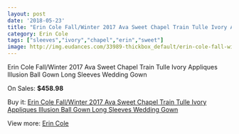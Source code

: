 ```yaml
---
layout: post
date: '2018-05-23'
title: "Erin Cole Fall/Winter 2017 Ava Sweet Chapel Train Tulle Ivory Appliques Illusion Ball Gown Long Sleeves Wedding Gown"
category: Erin Cole
tags: ["sleeves","ivory","chapel","erin","sweet"]
image: http://img.eudances.com/33989-thickbox_default/erin-cole-fall-winter-2017-ava-sweet-chapel-train-tulle-ivory-appliques-illusion-ball-gown-long-sleeves-wedding-gown.jpg
---
```

Erin Cole Fall/Winter 2017 Ava Sweet Chapel Train Tulle Ivory Appliques Illusion Ball Gown Long Sleeves Wedding Gown

On Sales: **$458.98**
<a href="https://www.eudances.com/en/erin-cole/10323-erin-cole-fall-winter-2017-ava-sweet-chapel-train-tulle-ivory-appliques-illusion-ball-gown-long-sleeves-wedding-gown.html"><amp-img layout="responsive" width="600" height="600" src="//img.eudances.com/33989-thickbox_default/erin-cole-fall-winter-2017-ava-sweet-chapel-train-tulle-ivory-appliques-illusion-ball-gown-long-sleeves-wedding-gown.jpg" alt="Erin Cole Fall/Winter 2017 Ava Sweet Chapel Train Tulle Ivory Appliques Illusion Ball Gown Long Sleeves Wedding Gown 0" /></a>
<a href="https://www.eudances.com/en/erin-cole/10323-erin-cole-fall-winter-2017-ava-sweet-chapel-train-tulle-ivory-appliques-illusion-ball-gown-long-sleeves-wedding-gown.html"><amp-img layout="responsive" width="600" height="600" src="//img.eudances.com/33998-thickbox_default/erin-cole-fall-winter-2017-ava-sweet-chapel-train-tulle-ivory-appliques-illusion-ball-gown-long-sleeves-wedding-gown.jpg" alt="Erin Cole Fall/Winter 2017 Ava Sweet Chapel Train Tulle Ivory Appliques Illusion Ball Gown Long Sleeves Wedding Gown 1" /></a>
<a href="https://www.eudances.com/en/erin-cole/10323-erin-cole-fall-winter-2017-ava-sweet-chapel-train-tulle-ivory-appliques-illusion-ball-gown-long-sleeves-wedding-gown.html"><amp-img layout="responsive" width="600" height="600" src="//img.eudances.com/33997-thickbox_default/erin-cole-fall-winter-2017-ava-sweet-chapel-train-tulle-ivory-appliques-illusion-ball-gown-long-sleeves-wedding-gown.jpg" alt="Erin Cole Fall/Winter 2017 Ava Sweet Chapel Train Tulle Ivory Appliques Illusion Ball Gown Long Sleeves Wedding Gown 2" /></a>
<a href="https://www.eudances.com/en/erin-cole/10323-erin-cole-fall-winter-2017-ava-sweet-chapel-train-tulle-ivory-appliques-illusion-ball-gown-long-sleeves-wedding-gown.html"><amp-img layout="responsive" width="600" height="600" src="//img.eudances.com/33996-thickbox_default/erin-cole-fall-winter-2017-ava-sweet-chapel-train-tulle-ivory-appliques-illusion-ball-gown-long-sleeves-wedding-gown.jpg" alt="Erin Cole Fall/Winter 2017 Ava Sweet Chapel Train Tulle Ivory Appliques Illusion Ball Gown Long Sleeves Wedding Gown 3" /></a>
<a href="https://www.eudances.com/en/erin-cole/10323-erin-cole-fall-winter-2017-ava-sweet-chapel-train-tulle-ivory-appliques-illusion-ball-gown-long-sleeves-wedding-gown.html"><amp-img layout="responsive" width="600" height="600" src="//img.eudances.com/33995-thickbox_default/erin-cole-fall-winter-2017-ava-sweet-chapel-train-tulle-ivory-appliques-illusion-ball-gown-long-sleeves-wedding-gown.jpg" alt="Erin Cole Fall/Winter 2017 Ava Sweet Chapel Train Tulle Ivory Appliques Illusion Ball Gown Long Sleeves Wedding Gown 4" /></a>
<a href="https://www.eudances.com/en/erin-cole/10323-erin-cole-fall-winter-2017-ava-sweet-chapel-train-tulle-ivory-appliques-illusion-ball-gown-long-sleeves-wedding-gown.html"><amp-img layout="responsive" width="600" height="600" src="//img.eudances.com/33994-thickbox_default/erin-cole-fall-winter-2017-ava-sweet-chapel-train-tulle-ivory-appliques-illusion-ball-gown-long-sleeves-wedding-gown.jpg" alt="Erin Cole Fall/Winter 2017 Ava Sweet Chapel Train Tulle Ivory Appliques Illusion Ball Gown Long Sleeves Wedding Gown 5" /></a>
<a href="https://www.eudances.com/en/erin-cole/10323-erin-cole-fall-winter-2017-ava-sweet-chapel-train-tulle-ivory-appliques-illusion-ball-gown-long-sleeves-wedding-gown.html"><amp-img layout="responsive" width="600" height="600" src="//img.eudances.com/33993-thickbox_default/erin-cole-fall-winter-2017-ava-sweet-chapel-train-tulle-ivory-appliques-illusion-ball-gown-long-sleeves-wedding-gown.jpg" alt="Erin Cole Fall/Winter 2017 Ava Sweet Chapel Train Tulle Ivory Appliques Illusion Ball Gown Long Sleeves Wedding Gown 6" /></a>
<a href="https://www.eudances.com/en/erin-cole/10323-erin-cole-fall-winter-2017-ava-sweet-chapel-train-tulle-ivory-appliques-illusion-ball-gown-long-sleeves-wedding-gown.html"><amp-img layout="responsive" width="600" height="600" src="//img.eudances.com/33992-thickbox_default/erin-cole-fall-winter-2017-ava-sweet-chapel-train-tulle-ivory-appliques-illusion-ball-gown-long-sleeves-wedding-gown.jpg" alt="Erin Cole Fall/Winter 2017 Ava Sweet Chapel Train Tulle Ivory Appliques Illusion Ball Gown Long Sleeves Wedding Gown 7" /></a>
<a href="https://www.eudances.com/en/erin-cole/10323-erin-cole-fall-winter-2017-ava-sweet-chapel-train-tulle-ivory-appliques-illusion-ball-gown-long-sleeves-wedding-gown.html"><amp-img layout="responsive" width="600" height="600" src="//img.eudances.com/33991-thickbox_default/erin-cole-fall-winter-2017-ava-sweet-chapel-train-tulle-ivory-appliques-illusion-ball-gown-long-sleeves-wedding-gown.jpg" alt="Erin Cole Fall/Winter 2017 Ava Sweet Chapel Train Tulle Ivory Appliques Illusion Ball Gown Long Sleeves Wedding Gown 8" /></a>
<a href="https://www.eudances.com/en/erin-cole/10323-erin-cole-fall-winter-2017-ava-sweet-chapel-train-tulle-ivory-appliques-illusion-ball-gown-long-sleeves-wedding-gown.html"><amp-img layout="responsive" width="600" height="600" src="//img.eudances.com/33990-thickbox_default/erin-cole-fall-winter-2017-ava-sweet-chapel-train-tulle-ivory-appliques-illusion-ball-gown-long-sleeves-wedding-gown.jpg" alt="Erin Cole Fall/Winter 2017 Ava Sweet Chapel Train Tulle Ivory Appliques Illusion Ball Gown Long Sleeves Wedding Gown 9" /></a>

Buy it: [Erin Cole Fall/Winter 2017 Ava Sweet Chapel Train Tulle Ivory Appliques Illusion Ball Gown Long Sleeves Wedding Gown](https://www.eudances.com/en/erin-cole/10323-erin-cole-fall-winter-2017-ava-sweet-chapel-train-tulle-ivory-appliques-illusion-ball-gown-long-sleeves-wedding-gown.html "Erin Cole Fall/Winter 2017 Ava Sweet Chapel Train Tulle Ivory Appliques Illusion Ball Gown Long Sleeves Wedding Gown")

View more: [Erin Cole](https://www.eudances.com/en/169-erin-cole "Erin Cole")